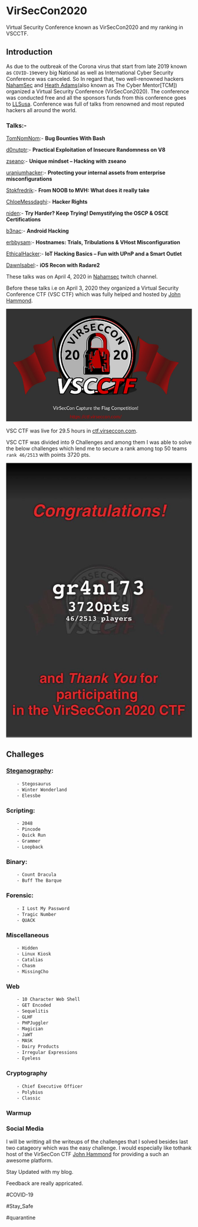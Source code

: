 # VirSecCon2020


Virtual Security Conference known as VirSecCon2020 and my ranking in VSCCTF.
<!--more-->

## Introduction

As due to the outbreak of the Corona virus that start from late 2019 known as `COVID-19`every big National as well as International Cyber Security Conference was canceled. So In regard that, two well-renowned hackers [NahamSec](https://twitter.com/NahamSec) and [Heath Adams](https://twitter.com/thecybermentor)(also known as The Cyber Mentor[TCM]) organized a Virtual Security Conference (VirSecCon2020). The conference was conducted free and all the sponsors funds from this conference goes to [LLSusa](https://www.lls.org). Conference was full of talks from renowned and most reputed hackers all around the world. 

### Talks:-

[TomNomNom](https://twitter.com/TomNomNom):- **Bug Bounties With Bash**

[d0nutptr](https://twitter.com/d0nutptr):- **Practical Exploitation of Insecure Randomness on V8**
  
[zseano](https://twitter.com/zseano):- **Unique mindset – Hacking with zseano**

[uraniumhacker](https://twitter.com/uraniumhacker):- **Protecting your internal assets from enterprise misconfigurations**

[Stokfredrik](https://twitter.com/stokfredrik):- **From NOOB to MVH: What does it really take**

[ChloeMessdaghi](https://twitter.com/ChloeMessdaghi):- **Hacker Rights**

[niden](https://twitter.com/niden):- **Try Harder? Keep Trying! Demystifying the OSCP & OSCE Certifications**

[b3nac](https://twitter.com/B3nac):- **Android Hacking**

[erbbysam](https://twitter.com/erbbysam):- **Hostnames: Trials, Tribulations & VHost Misconfiguration**

[EthicalHacker](https://twitter.com/ethicalhacker):- **IoT Hacking Basics – Fun with UPnP and a Smart Outlet**

[DawnIsabel](https://twitter.com/dawnisabel):- **iOS Recon with Radare2**


These talks was on April 4, 2020 in [Nahamsec](https://www.twitch.tv/nahamsec) twitch channel.

Before these talks i.e on April 3, 2020 they organized a Virtual Security Conference CTF (VSC CTF) which was fully helped and hosted by [John Hammond](https://twitter.com/_johnhammond). 

![vscctf](public/images/vscctf.jpg)

VSC CTF was live for 29.5 hours in [ctf.virseccon.com](https://ctf.virseccon.com/).

VSC CTF was divided into 9 Challenges and among them I was able to solve the below challenges which lend me to secure a rank among top 50 teams `rank 46/2513` with points 3720 pts.

![virseccon_rank](public/images/virseccon_rank.jpg)


## Challeges	
### [Steganography](https://gr4n173.github.io/2020/04/07/virseccon-ctf-steganography):

		- Stegosaurus
		- Winter Wonderland
		- Elessbe
		
	
### Scripting:

		- 2048
		- Pincode
		- Quick Run
		- Grammer
		- Loopback
		
### Binary:

		- Count Dracula
		- Buff The Barque
		
		
### Forensic:
		
		- I Lost My Password
		- Tragic Number
		- QUACK
		

### Miscellaneous

		- Hidden
		- Linux Kiosk
		- Catalias
		- Chasm
		- MissingCho
		
		

### Web

		- 10 Character Web Shell 	
		- GET Encoded
		- Sequelitis
		- GLHF
		- PHPJuggler
		- Magician 	
		- JaWT
		- MASK
		- Dairy Products
		- Irregular Expressions 	
		- Eyeless
		
### Cryptography 
	
		- Chief Executive Officer
		- Polybius
		- Classic
		
### Warmup 

### Social Media

I will be writting all the writeups of the challenges that I solved besides last two catageory which was the easy challenge. I would especially like tothank host of the VirSecCon CTF [John Hammond](https://twitter.com/_johnhammond) for providing a such an awesome platform.


Stay Updated with my blog.

Feedback are really appricated.

#COVID-19

#Stay_Safe

#quarantine

